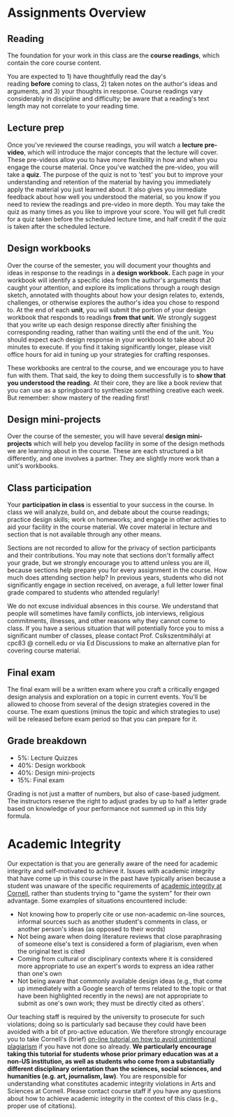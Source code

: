 # Assignments Overview

## Reading

The foundation for your work in this class are the **course readings**, which contain the core course content.

You are expected to 1) have thoughtfully read the day's reading **before** coming to class, 2) taken notes on the author's ideas and arguments, and 3) your thoughts in response. Course readings vary considerably in discipline and difficulty; be aware that a reading's text length may not correlate to your reading time.

## Lecture prep

Once you've reviewed the course readings, you will watch a **lecture pre-video**, which will introduce the major concepts that the lecture will cover. These pre-videos allow you to have more flexibility in how and when you engage the course material. Once you've watched the pre-video, you will take a **quiz**. The purpose of the quiz is not to 'test' you but to improve your understanding and retention of the material by having you immediately apply the material you just learned about. It also gives you immediate feedback about how well you understood the material, so you know if you need to review the readings and pre-video in more depth. You may take the quiz as many times as you like to improve your score. You will get full credit for a quiz taken before the scheduled lecture time, and half credit if the quiz is taken after the scheduled lecture.

## Design workbooks

Over the course of the semester, you will document your thoughts and ideas in response to the readings in a **design workbook.** Each page in your workbook will identify a specific idea from the author's arguments that caught your attention, and explore its implications through a rough design sketch, annotated with thoughts about how your design relates to, extends, challenges, or otherwise explores the author's idea you chose to respond to. At the end of each **unit**, you will submit the portion of your design workbook that responds to readings **from that unit**. We strongly suggest that you write up each design response directly after finishing the corresponding reading, rather than waiting until the end of the unit. You should expect each design response in your workbook to take about 20 minutes to execute. If you find it taking significantly longer, please visit office hours for aid in tuning up your strategies for crafting responses.

These workbooks are central to the course, and we encourage you to have fun with them. That said, the key to doing them successfully is to **show that you understood the reading**. At their core, they are like a book review that you can use as a springboard to synthesize something creative each week. But remember: show mastery of the reading first!

## Design mini-projects

Over the course of the semester, you will have several **design mini-projects** which will help you develop facility in some of the design methods we are learning about in the course. These are each structured a bit differently, and one involves a partner. They are slightly more work than a unit's workbooks.

## Class participation

Your **participation in class** is essential to your success in the course. In class we will analyze, build on, and debate about the course readings; practice design skills; work on homeworks; and engage in other activities to aid your facility in the course material. We cover material in lecture and section that is not available through any other means.

Sections are not recorded to allow for the privacy of section participants and their contributions. You may note that sections don't formally affect your grade, but we strongly encourage you to attend unless you are ill, because sections help prepare you for every assignment in the course. How much does attending section help? In previous years, students who did not significantly engage in section received, on average, a full letter lower final grade compared to students who attended regularly!

We do not excuse individual absences in this course. We understand that people will sometimes have family conflicts, job interviews, religious commitments, illnesses, and other reasons why they cannot come to class. If you have a serious situation that will potentially force you to miss a significant number of classes, please contact Prof. Csíkszentmihályi at cpc83 @ cornell.edu or via Ed Discussions to make an alternative plan for covering course material.

## Final exam

The final exam will be a written exam where you craft a critically engaged design analysis and exploration on a topic in current events. You'll be allowed to choose from several of the design strategies covered in the course. The exam questions (minus the topic and which strategies to use) will be released before exam period so that you can prepare for it.

## Grade breakdown

-   5%: Lecture Quizzes
-   40%: Design workbook
-   40%: Design mini-projects
-   15%: Final exam

Grading is not just a matter of numbers, but also of case-based judgment. The instructors reserve the right to adjust grades by up to half a letter grade based on knowledge of your performance not summed up in this tidy formula.

# Academic Integrity

Our expectation is that you are generally aware of the need for academic integrity and self-motivated to achieve it. Issues with academic integrity that have come up in this course in the past have typically arisen because a student was unaware of the specific requirements of [academic integrity at Cornell](https://theuniversityfaculty.cornell.edu/dean/academic-integrity/code-of-academic-integrity/), rather than students trying to "game the system" for their own advantage. Some examples of situations encountered include:

-   Not knowing how to properly cite or use non-academic on-line sources, informal sources such as another student's comments in class, or another person's ideas (as opposed to their words)
-   Not being aware when doing literature reviews that close paraphrasing of someone else's text is considered a form of plagiarism, even when the original text is cited
-   Coming from cultural or disciplinary contexts where it is considered more appropriate to use an expert's words to express an idea rather than one's own
-   Not being aware that commonly available design ideas (e.g., that come up immediately with a Google search of terms related to the topic or that have been highlighted recently in the news) are not appropriate to submit as one's own work; they must be directly cited as others'.

Our teaching staff is required by the university to prosecute for such violations; doing so is particularly sad because they could have been avoided with a bit of pro-active education. We therefore strongly encourage you to take Cornell's (brief) [on-line tutorial on how to avoid unintentional plagiarism](http://plagiarism.arts.cornell.edu/tutorial/index.cfm) if you have not done so already. **We particularly encourage taking this tutorial for students whose prior primary education was at a non-US institution, as well as students who come from a substantially different disciplinary orientation than the sciences, social sciences, and humanities (e.g. art, journalism, law)**. You are responsible for understanding what constitutes academic integrity violations in Arts and Sciences at Cornell. Please contact course staff if you have any questions about how to achieve academic integrity in the context of this class (e.g., proper use of citations).

